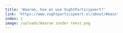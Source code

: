 ```yaml
---
title: 'Waarom, hoe en wie VughtParticipeert?'
link: 'https://www.vughtparticipeert.nl/about/#main'
index: 1
image: /uploads/Waarom zonder tekst.png
---
```


